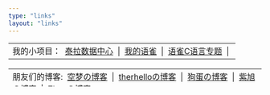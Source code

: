 ```yaml
---
type: "links"
layout: "links"
---
```

<div align="center">
    <table width="980" height="35" border="0" align="center">
        <tr>
            <td>
                我的小项目：&nbsp;
                <a target="_blank" href="https://bbs.arktoolbox.jamsg.cn/">泰拉数据中心</a>
                &nbsp;|&nbsp;
                <a target="_blank" href="https://www.yuque.com/probius">我的语雀</a>
                &nbsp;|&nbsp;
                <a target="_blank" href="https://www.yuque.com/zzulic">语雀C语言专题</a>
                &nbsp;|&nbsp;
            </td>
        </tr>
    </table>
</div>
<span></span>
<div align="center">
    <table width="980" height="35" border="0" align="center">
        <tr>
            <td>
                朋友们的博客:&nbsp;
                <a target="_blank" href="https://blog.emptydreams.xyz/">空梦の博客</a>
                &nbsp;|&nbsp;
                <a target="_blank" href="https://www.therehello.top/">therhelloの博客</a>
                &nbsp;|&nbsp;
                <a target="_blank" href="https://blog.csdn.net/lspdd">狗蛋の博客</a>
                &nbsp;|&nbsp;
                <a target="_blank" href="https://blog.zixutech.cn/">紫旭の博客</a>
                &nbsp;|&nbsp;
                <a target="_blank" href="https://coding.maylove.pub/">Zkeqの博客</a>
            </td>
        </tr>
    </table>
</div>
